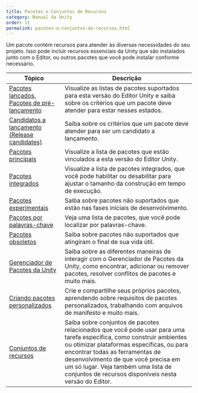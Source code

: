 ```yaml
---
title: Pacotes e Conjuntos de Recursos
category: Manual da Unity
order: 11
permalink: pacotes-e-conjuntos-de-recursos.html
---
```


Um pacote contém recursos para atender às diversas necessidades do seu projeto. Isso pode incluir recursos essenciais da Unity que são instalados junto com o Editor, ou outros pacotes que você pode instalar conforme necessário.

| Tópico | Descrição |
|-------|--------|
| [Pacotes lançados, Pacotes de pré-lançamento]() | Visualize as listas de pacotes suportados para esta versão do Editor Unity e saiba sobre os critérios que um pacote deve atender para estar nesses estados. |
| [Candidatos a lançamento (Release candidates)]() | Saiba sobre os critérios que um pacote deve atender para ser um candidato a lançamento. |
| [Pacotes principais]() | Visualize a lista de pacotes que estão vinculados a esta versão do Editor Unity. |
| [Pacotes integrados]() | Visualize a lista de pacotes integrados, que você pode habilitar ou desabilitar para ajustar o tamanho da construção em tempo de execução. |
| [Pacotes experimentais]() | Saiba sobre pacotes não suportados que estão nas fases iniciais de desenvolvimento. |
| [Pacotes por palavras-chave]() | Veja uma lista de pacotes, que você pode localizar por palavras-chave. |
| [Pacotes obsoletos]() | Saiba sobre pacotes não suportados que atingiram o final de sua vida útil. |
| [Gerenciador de Pacotes da Unity]() | Saiba sobre as diferentes maneiras de interagir com o Gerenciador de Pacotes da Unity, como encontrar, adicionar ou remover pacotes, resolver conflitos de pacotes e muito mais. |
| [Criando pacotes personalizados]() | Crie e compartilhe seus próprios pacotes, aprendendo sobre requisitos de pacotes personalizados, trabalhando com arquivos de manifesto e muito mais. |
| [Conjuntos de recursos]() | Saiba sobre conjuntos de pacotes relacionados que você pode usar para uma tarefa específica, como construir ambientes ou otimizar plataformas específicas, ou para encontrar todas as ferramentas de desenvolvimento de que você precisa em um só lugar. Veja também uma lista de conjuntos de recursos disponíveis nesta versão do Editor. |